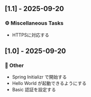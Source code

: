 ## [1.1] - 2025-09-20

### ⚙️ Miscellaneous Tasks

- HTTPSに対応する
## [1.0] - 2025-09-20

### 💼 Other

- Spring Initializr で開始する
- Hello World が起動できるようにする
- Basic 認証を設定する
